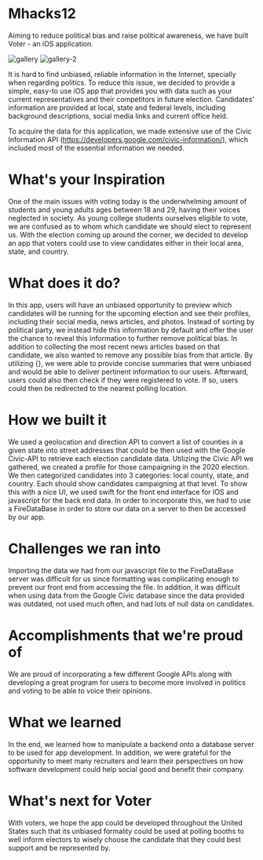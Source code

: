 # Mhacks12
Aiming to reduce political bias and raise political awareness, we have built Voter - an iOS application.

![gallery](https://user-images.githubusercontent.com/22580992/69933049-5cf0e900-149b-11ea-8df5-5c004676621d.jpg)
![gallery-2](https://user-images.githubusercontent.com/22580992/69933068-6aa66e80-149b-11ea-987e-b91cbfce3648.jpg)

It is hard to find unbiased, reliable information in the Internet, specially when regarding politics. To reduce this issue,
we decided to provide a simple, easy-to use iOS app that provides you with data such as your current representatives and their
competitors in future election. Candidates' information are provided at local, state and federal levels, including background descriptions,
social media links and current office held. 

To acquire the data for this application, we made extensive use of the Civic Information API (https://developers.google.com/civic-information/),
which included most of the essential information we needed.

# What's your Inspiration
One of the main issues with voting today is the underwhelming amount of students and young adults ages between 18 and 29, having their voices neglected in society. As young college students ourselves eligible to vote, we are confused as to whom which candidate we should elect to represent us. With the election coming up around the corner, we decided to develop an app that voters could use to view candidates either in their local area, state, and country.

# What does it do?
In this app, users will have an unbiased opportunity to preview which candidates will be running for the upcoming election and see their profiles, including their social media, news articles, and photos. Instead of sorting by political party, we instead hide this information by default and offer the user the chance to reveal this information to further remove political bias. In addition to collecting the most recent news articles based on that candidate, we also wanted to remove any possible bias from that article. By utilizing {}, we were able to provide concise summaries that were unbiased and would be able to deliver pertinent information to our users. Afterward, users could also then check if they were registered to vote. If so, users could then be redirected to the nearest polling location.

# How we built it
We used a geolocation and direction API to convert a list of counties in a given state into street addresses that could be then used with the Google Civic-API to retrieve each election candidate data. Utilizing the Civic API we gathered, we created a profile for those campaigning in the 2020 election. We then categorized candidates into 3 categories: local county, state, and country. Each should show candidates campaigning at that level. To show this with a nice UI, we used swift for the front end interface for IOS and javascript for the back end data. In order to incorporate this, we had to use a FireDataBase in order to store our data on a server to then be accessed by our app.

# Challenges we ran into
Importing the data we had from our javascript file to the FireDataBase server was difficult for us since formatting was complicating enough to prevent our front end from accessing the file. In addition, it was difficult when using data from the Google Civic database since the data provided was outdated, not used much often, and had lots of null data on candidates.

# Accomplishments that we're proud of
We are proud of incorporating a few different Google APIs along with developing a great program for users to become more involved in politics and voting to be able to voice their opinions.

# What we learned
In the end, we learned how to manipulate a backend onto a database server to be used for app development. In addition, we were grateful for the opportunity to meet many recruiters and learn their perspectives on how software development could help social good and benefit their company.

# What's next for Voter
With voters, we hope the app could be developed throughout the United States such that its unbiased formality could be used at polling booths to well inform electors to wisely choose the candidate that they could best support and be represented by.
